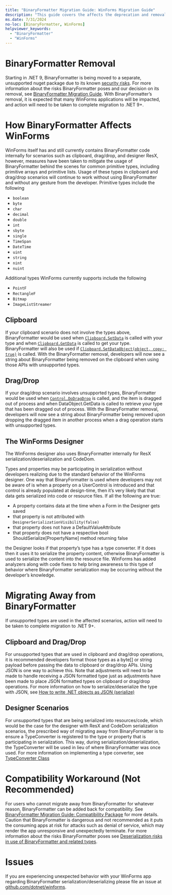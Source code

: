 ```yaml
---
title: "BinaryFormatter Migration Guide: WinForms Migration Guide"
description: "This guide covers the affects the deprecation and removal of BinaryFormatter from .NET has on WinForms and recommends migration steps."
ms.date: 7/31/2024
no-loc: [BinaryFormatter, WinForms]
helpviewer_keywords:
  - "BinaryFormatter"
  - "WinForms"
---
```


# BinaryFormatter Removal

Starting in .NET 9, BinaryFormatter is being moved to a separate, unsupported nuget package due to its known [security risks](https://learn.microsoft.com/dotnet/standard/serialization/binaryformatter-security-guide). For more information about the risks BinaryFormatter poses and our decision on its removal, see [BinaryFormatter Migration Guide](./overview.md). With BinaryFormatter’s removal, it is expected that many WinForms applications will be impacted, and action will need to be taken to complete migration to .NET 9+.

# How BinaryFormatter Affects WinForms

WinForms itself has and still currently contains BinaryFormatter code internally for scenarios such as clipboard, drag/drop, and designer ResX, however, measures have been taken to mitigate the usage of BinaryFormatter behind the scenes for common primitive types, including primitive arrays and primitive lists. Usage of these types in clipboard and drag/drop scenarios will continue to work without using BinaryFormatter and without any gesture from the developer. Primitive types include the following
- `boolean`
- `byte`
- `char`
- `decimal`
- `double`
- `int`
- `sbyte`
- `single`
- `TimeSpan`
- `DateTime`
- `uint`
- `string`
- `nint`
- `nuint`

Additional types WinForms currently supports include the following
- `PointF`
- `RectangleF`
- `Bitmap`
- `ImageListStreamer`

## Clipboard
If your clipboard scenario does not involve the types above, BinaryFormatter would be used when [`Clipboard.SetData`](https://learn.microsoft.com/dotnet/api/system.windows.clipboard.setdata) is called with your type and when [`Clipboard.GetData`](https://learn.microsoft.com/dotnet/api/system.windows.clipboard.getdata) is called to get your type. BinaryFormatter will also be used if [`Clipboard.SetDataObject(object, copy: true)`](https://learn.microsoft.com/dotnet/api/system.windows.clipboard.setdataobject#system-windows-clipboard-setdataobject(system-object-system-boolean)) is called. With the BinaryFormatter removal, developers will now see a string about BinaryFormatter being removed on the clipboard when using those APIs with unsupported types.

## Drag/Drop
If your drag/drop scenario involves unsupported types, BinaryFormatter would be used when [`Control.DoDragDrop`](https://learn.microsoft.com/dotnet/api/system.windows.forms.control.dodragdrop) is called, and the item is dragged out of process and when DataObject.GetData is called to retrieve your type that has been dragged out of process. With the BinaryFormatter removal, developers will now see a string about BinaryFormatter being removed upon dropping the dragged item in another process when a drag operation starts with unsupported types. 

## The WinForms Designer
The WinForms designer also uses BinaryFormatter internally for ResX serialization/deserialization and CodeDom. 

Types and properties may be participating in serialization without developers realizing due to the standard behavior of the WinForms designer. One way that BinaryFormatter is used where developers may not be aware of is when a property on a UserControl is introduced and that control is already populated at design-time, then it’s very likely that that data gets serialized into code or resource files. If all the following are true:
- A property contains data at the time when a Form in the Designer gets saved
- that property is not attributed with `DesignerSerializationVisibility(false)`
- that property does not have a DefaultValueAttribute
- that property does not have a respective bool ShouldSerialize\[PropertyName\] method returning false

the Designer looks if that property’s type has a type converter. If it does then it uses it to serialize the property content, otherwise BinaryFormatter is used to serialize the content into the resource file. 
WinForms has added analyzers along with code fixes to help bring awareness to this type of behavior where BinaryFormatter serialization may be occurring without the developer’s knowledge.



# Migrating Away from BinaryFormatter

If unsupported types are used in the affected scenarios, action will need to be taken to complete migration to .NET 9+.

## Clipboard and Drag/Drop
For unsupported types that are used in clipboard and drag/drop operations, it is recommended developers format those types as a byte[] or string payload before passing the data to clipboard or drag/drop APIs. Using JSON is one way to achieve this. Note that adjustments will need to be made to handle receiving a JSON formatted type just as adjustments have been made to place JSON formatted types on clipboard or drag/drop operations. For more information on how to serialize/deserialize the type with JSON, see [How to write .NET objects as JSON (serialize)](https://learn.microsoft.com/dotnet/standard/serialization/system-text-json/how-to)

## Designer Scenarios
For unsupported types that are being serialized into resources/code, which would be the case for the designer with ResX and CodeDom serialization scenarios, the prescribed way of migrating away from BinaryFormatter is to ensure a TypeConverter is registered to the type or property that is participating in serialization. This way, during serialization/deserialization, the TypeConverter will be used in lieu of where BinaryFormatter was once used. For more information on implementing a type converter, see [TypeConverter Class](https://learn.microsoft.com/dotnet/api/system.componentmodel.typeconverter#notes-to-inheritors)

# Compatibility Workaround (Not Recommended)

For users who cannot migrate away from BinaryFormatter for whatever reason, BinaryFormatter can be added back for compatibility. See [BinaryFormatter Migration Guide: Compatibility Package](./compatibility-package.md) for more details. Caution that BinaryFormatter is dangerous and not recommended as it puts the consuming apps at risk for attacks such as denial of service, which may render the app unresponsive and unexpectedly terminate. For more information about the risks BinaryFormatter poses see [Deserialization risks in use of BinaryFormatter and related types](https://learn.microsoft.com/dotnet/standard/serialization/binaryformatter-security-guide). 

# Issues

If you are experiencing unexpected behavior with your WinForms app regarding BinaryFormatter serialization/deserializing please file an issue at [github.com/dotnet/winforms](https://github.com/dotnet/winforms/issues).